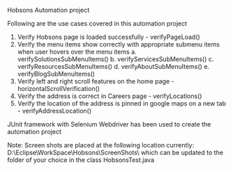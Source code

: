 Hobsons Automation project

Following are the use cases covered in this automation project

1. Verify Hobsons page is loaded successfully - verifyPageLoad()
2. Verify the menu items show correctly with appropriate submenu items when user hovers over the menu items 
    a. verifySolutionsSubMenuItems()
    b. verifyServicesSubMenuItems() 
    c. verifyResourcesSubMenuItems() 
    d. verifyAboutSubMenuItems() 
    e. verifyBlogSubMenuItems()
3. Verify left and right scroll features on the home page - horizontalScrollVerification()
4. Verify the address is correct in Careers page - verifyLocations()
5. Verify the location of the address is pinned in google maps on a new tab - verifyAddressLocation()

JUnit framework with Selenium Webdriver has been used to create the automation project

Note:
Screen shots are placed at the following location currently: D:\Eclipse\WorkSpace\Hobsons\ScreenShots\ which can be updated to the folder of your choice in the class HobsonsTest.java
